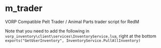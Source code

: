 # m_trader
VORP Compatible Pelt Trader / Animal Parts trader script for RedM

Note that you need to add the following in `vorp_inventory\client\services\InventoryService.lua`, right at the bottom `exports("GetUserInventory", InventoryService.PullAllInventory)`
